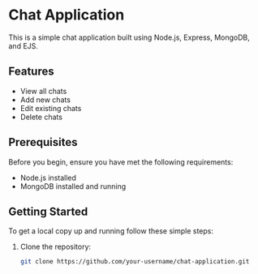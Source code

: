 # Chat Application

This is a simple chat application built using Node.js, Express, MongoDB, and EJS.

## Features

- View all chats
- Add new chats
- Edit existing chats
- Delete chats

## Prerequisites

Before you begin, ensure you have met the following requirements:
- Node.js installed
- MongoDB installed and running

## Getting Started

To get a local copy up and running follow these simple steps:

1. Clone the repository:
   ```sh
   git clone https://github.com/your-username/chat-application.git
